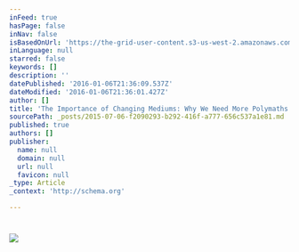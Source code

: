 ```yaml
---
inFeed: true
hasPage: false
inNav: false
isBasedOnUrl: 'https://the-grid-user-content.s3-us-west-2.amazonaws.com/d84a83bc-b596-450d-b124-4052b502f858.jpg'
inLanguage: null
starred: false
keywords: []
description: ''
datePublished: '2016-01-06T21:36:09.537Z'
dateModified: '2016-01-06T21:36:01.427Z'
author: []
title: 'The Importance of Changing Mediums: Why We Need More Polymaths in the 21st Century'
sourcePath: _posts/2015-07-06-f2090293-b292-416f-a777-656c537a1e81.md
published: true
authors: []
publisher:
  name: null
  domain: null
  url: null
  favicon: null
_type: Article
_context: 'http://schema.org'

---
```

# ![](https://the-grid-user-content.s3-us-west-2.amazonaws.com/d84a83bc-b596-450d-b124-4052b502f858.jpg)